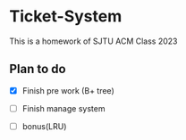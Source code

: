 # Ticket-System  

This is a homework of SJTU ACM Class 2023

## Plan to do

- [x] Finish pre work (B+ tree)

- [ ] Finish manage system

- [ ] bonus(LRU)
